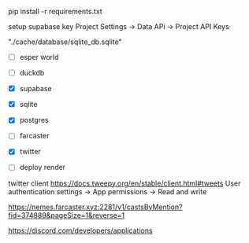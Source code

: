 pip install -r requirements.txt


setup supabase key
Project Settings -> Data APi -> Project API Keys


"./cache/database/sqlite_db.sqlite"

- [ ] esper world
- [ ] duckdb
- [x] supabase
- [x] sqlite
- [x] postgres
- [ ] farcaster
- [x] twitter
- [ ] deploy render 


twitter client
https://docs.tweepy.org/en/stable/client.html#tweets
User authentication settings -> App permissions -> Read and write



https://nemes.farcaster.xyz:2281/v1/castsByMention?fid=374889&pageSize=1&reverse=1

https://discord.com/developers/applications